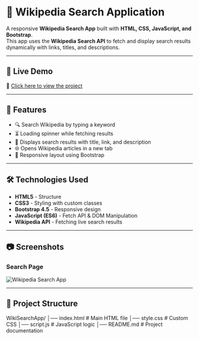 # 🔎 Wikipedia Search Application

A responsive **Wikipedia Search App** built with **HTML, CSS, JavaScript, and Bootstrap**.  
This app uses the **Wikipedia Search API** to fetch and display search results dynamically with links, titles, and descriptions.

---

## 🚀 Live Demo  
🔗 [Click here to view the project](https://growth3project2.ccbp.tech)

---

## 📌 Features

- 🔍 Search Wikipedia by typing a keyword  
- ⏳ Loading spinner while fetching results  
- 📄 Displays search results with title, link, and description  
- 🌐 Opens Wikipedia articles in a new tab  
- 📱 Responsive layout using Bootstrap  

---

## 🛠️ Technologies Used

- **HTML5** - Structure  
- **CSS3** - Styling with custom classes  
- **Bootstrap 4.5** - Responsive design  
- **JavaScript (ES6)** - Fetch API & DOM Manipulation  
- **Wikipedia API** - Fetching live search results  

---

## 📷 Screenshots

### Search Page
![Wikipedia Search App](https://d2clawv67efefq.cloudfront.net/ccbp-dynamic-webapps/wiki-logo-img.png)

---

## 📂 Project Structure

WikiSearchApp/
│── index.html # Main HTML file
│── style.css # Custom CSS
│── script.js # JavaScript logic
│── README.md # Project documentation
